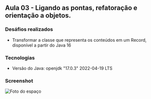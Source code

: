## Aula 03 -  Ligando as pontas, refatoração e orientação a objetos.

  
###  Desáfios realizados
- Transformar a classe que representa os conteúdos em um Record, disponível a partir do Java 16

### Tecnologias
- Versão do Java: openjdk "17.0.3" 2022-04-19 LTS


### Screenshot

![Foto do espaço ](https://github.com/JorgeMeireles95/ImersaoJava/blob/main/Stephan's%20Quintet%20from%20Webb%2C%20Hubble%2C%20and%20Subaru.png)
